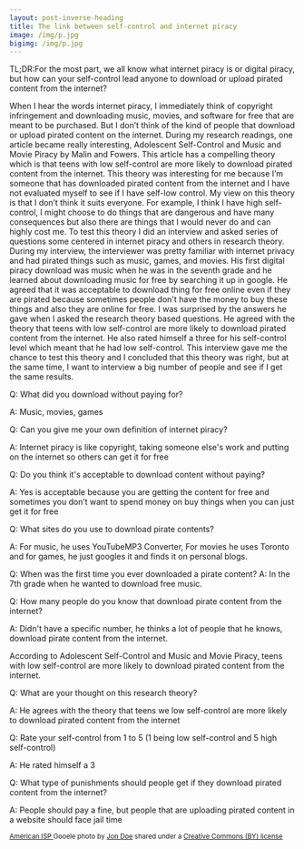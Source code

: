```yaml
---
layout: post-inverse-heading
title: The link between self-control and internet piracy  
image: /img/p.jpg
bigimg: /img/p.jpg
---
```

TL;DR:For the most part, we all know what internet piracy is or digital piracy, but how can your self-control lead anyone to download or upload pirated content from the internet?


When I hear the words internet piracy, I immediately think of copyright infringement and downloading music, movies, and software for free that are meant to be purchased. But I don’t think of the kind of people that download or upload pirated content on the internet. During my research readings, one article became really interesting, Adolescent Self-Control and Music and Movie Piracy by Malin and Fowers. This article has a compelling theory which is that teens with low self-control are more likely to download pirated content from the internet. This theory was interesting for me because I’m someone that has downloaded pirated content from the internet and I have not evaluated myself to see if I have self-low control. My view on this theory is that I don’t think it suits everyone. For example, I think I have high self-control, I might choose to do things that are dangerous and have many consequences but also there are things that I would never do and can highly cost me. To test this theory I did an interview and asked series of questions some centered in internet piracy and others in research theory. During my interview, the interviewer was pretty familiar with internet privacy and had pirated things such as music, games, and movies. His first digital piracy download was music when he was in the seventh grade and he learned about downloading music for free by searching it up in google. He agreed that it was acceptable to download thing for free online even if they are pirated because sometimes people don't have the money to buy these things and also they are online for free. I was surprised by the answers he gave when I asked the research theory based questions. He agreed with the theory that teens with low self-control are more likely to download pirated content from the internet. He also rated himself a three for his self-control level which meant that he had low self-control. This interview gave me the chance to test this theory and I concluded that this theory was right, but at the same time, I want to interview a big number of people and see if I get the same results.


Q: What did you download without paying for?

A: Music, movies, games

Q: Can you give me your own definition of internet piracy?

A: Internet piracy is like copyright, taking someone else's work and putting on the internet so others can get it for free

Q: Do you think it's acceptable to download content without paying?

A: Yes is acceptable because you are getting the content for free and sometimes you don’t want to spend money on buy things when you can just get it for free 

Q: What sites do you use to download pirate contents?

A: For music, he uses YouTubeMP3 Converter, For movies he uses Toronto and for games, he just googles it and finds it on personal blogs.

Q: When was the first time you ever downloaded a pirate content?
A: In the 7th grade when he wanted to download free music.

Q: How many people do you know that download pirate content from the internet?

A: Didn't have a specific number, he thinks a lot of people that he knows, download pirate content from the internet.

According to Adolescent Self-Control and Music and Movie Piracy, teens with low self-control are more likely to download pirated content from the internet.

Q: What are your thought on this research theory?

A: He agrees with the theory that teens we low self-control are more likely to download pirated content from the internet

Q: Rate your self-control from 1 to 5 (1 being low self-control and 5 high self-control)

A: He rated himself a 3

Q: What type of punishments should people get if they download pirated content from the internet?

A: People should pay a fine, but people that are uploading pirated content in a website should face jail time






















<small> <a title="No Internet" href="https://www.google.com/search?site=imghp&tbm=isch&q=internet%20piracy&tbs=sur:fmc#imgrc=Cm9QwvMba3PDxM:">American ISP
</a> Gooele photo by <a href="https://www.youtube.com/channel/UCvOLvT-RpXU69uNZhjfmyCA">Jon Doe</a> shared under a <a href="https://creativecommons.org/licenses/by/2.0/">
Creative Commons (BY) license</a> </small>
